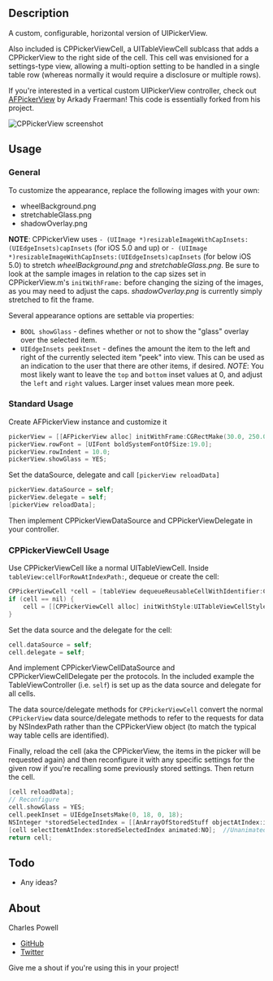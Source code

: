 ## Description

A custom, configurable, horizontal version of UIPickerView.

Also included is CPPickerViewCell, a UITableViewCell sublcass that adds a CPPickerView to the right side of the cell. This cell was envisioned for a settings-type view, allowing a multi-option setting to be handled in a single table row (whereas normally it would require a disclosure or multiple rows).

If you're interested in a vertical custom UIPickerView controller, check out [AFPickerView](https://github.com/arkichek/AFPickerView) by Arkady Fraerman! This code is essentially forked from his project.

![CPPickerView screenshot](http://cbpowell.github.com/CPPickerView/screenshot.png)
## Usage

### General

To customize the appearance, replace the following images with your own:

 * wheelBackground.png
 * stretchableGlass.png
 * shadowOverlay.png

__NOTE__: CPPickerView uses `- (UIImage *)resizableImageWithCapInsets:(UIEdgeInsets)capInsets` (for iOS 5.0 and up) or `- (UIImage *)resizableImageWithCapInsets:(UIEdgeInsets)capInsets` (for below iOS 5.0) to stretch _wheelBackground.png_ and _stretchableGlass.png_. Be sure to look at the sample images in relation to the cap sizes set in CPPickerView.m's `initWithFrame:` before changing the sizing of the images, as you may need to adjust the caps. _shadowOverlay.png_ is currently simply stretched to fit the frame.

Several appearance options are settable via properties:

 * `BOOL showGlass` - defines whether or not to show the "glass" overlay over the selected item.
 * `UIEdgeInsets peekInset` - defines the amount the item to the left and right of the currently selected item "peek" into view. This can be used as an indication to the user that there are other items, if desired. _NOTE_: You most likely want to leave the `top` and `bottom` inset values at 0, and adjust the `left` and `right` values. Larger inset values mean more peek.


### Standard Usage
Create AFPickerView instance and customize it

```objective-c
pickerView = [[AFPickerView alloc] initWithFrame:CGRectMake(30.0, 250.0, 126.0, 197.0)];
pickerView.rowFont = [UIFont boldSystemFontOfSize:19.0];
pickerView.rowIndent = 10.0;
pickerView.showGlass = YES;
```

Set the dataSource, delegate and call `[pickerView reloadData]`

```objective-c
pickerView.dataSource = self;
pickerView.delegate = self;
[pickerView reloadData];
```

Then implement CPPickerViewDataSource and CPPickerViewDelegate in your controller.

### CPPickerViewCell Usage

Use CPPickerViewCell like a normal UITableViewCell. Inside `tableView:cellForRowAtIndexPath:`, dequeue or create the cell:

```objective-c
CPPickerViewCell *cell = [tableView dequeueReusableCellWithIdentifier:CellIdentifier];
if (cell == nil) {
    cell = [[CPPickerViewCell alloc] initWithStyle:UITableViewCellStyleDefault reuseIdentifier:CellIdentifier];
}
```

Set the data source and the delegate for the cell:

```objective-c
cell.dataSource = self;
cell.delegate = self;
```

And implement CPPickerViewCellDataSource and CPPickerViewCellDelegate per the protocols. In the included example the TableViewController (i.e. `self`) is set up as the data source and delegate for all cells.

The data source/delegate methods for `CPPickerViewCell` convert the normal `CPPickerView` data source/delegate methods to refer to the requests for data by NSIndexPath rather than the CPPickerView object (to match the typical way table cells are identified).

Finally, reload the cell (aka the CPPickerView, the items in the picker will be requested again) and then reconfigure it with any specific settings for the given row if you're recalling some previously stored settings. Then return the cell.

```objective-c
[cell reloadData];
// Reconfigure
cell.showGlass = YES;
cell.peekInset = UIEdgeInsetsMake(0, 18, 0, 18);
NSInteger *storedSelectedIndex = [[AnArrayOfStoredStuff objectAtIndex:indexPath.row] intValue];
[cell selectItemAtIndex:storedSelectedIndex animated:NO];  //Unanimated, because this should be immediate
return cell;
```

## Todo
- Any ideas?

## About

Charles Powell
- [GitHub](http://github.com/cbpowell)
- [Twitter](http://twitter.com/seventhcolumn)

Give me a shout if you're using this in your project!